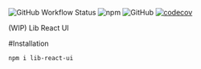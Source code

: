 ![GitHub Workflow Status](https://img.shields.io/github/actions/workflow/status/JonWatkins/lib-react-ui/main.yml) ![npm](https://img.shields.io/npm/v/lib-react-ui) ![GitHub](https://img.shields.io/github/license/JonWatkins/lib-react-ui) [![codecov](https://codecov.io/gh/JonWatkins/lib-react-ui/branch/main/graph/badge.svg?token=CZ8QB5X8S5)](https://codecov.io/gh/JonWatkins/lib-react-ui)

(WIP) Lib React UI

#Installation

```
npm i lib-react-ui
```

